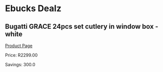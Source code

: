 
# Ebucks Dealz
## Bugatti GRACE 24pcs set cutlery in window box - white
[Product Page](https://www.ebucks.com/web/shop/productSelected.do?prodId=1161828548&catId=714962196)

Price: R2299.00

Savings: 300.0


	